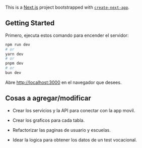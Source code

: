 This is a [Next.js](https://nextjs.org) project bootstrapped with [`create-next-app`](https://nextjs.org/docs/app/api-reference/cli/create-next-app).

## Getting Started

Primero, ejecuta estos comando para encender el servidor:

```bash
npm run dev
# or
yarn dev
# or
pnpm dev
# or
bun dev
```

Abre [http://localhost:3000](http://localhost:3000) en el navegador que desees.

## Cosas a agregar/modificar

- Crear los servicios y la API para conectar con la app movil.

- Crear los graficos para cada tabla.

- Refactorizar las paginas de usuario y escuelas.

- Idear la logica para obtener los datos de un test vocacional.